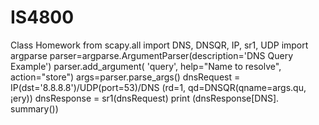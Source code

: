 # IS4800
Class Homework
from scapy.all import DNS, DNSQR, IP, sr1, UDP
import argparse
parser=argparse.ArgumentParser(description='DNS Query Example')
parser.add_argument( 'query', help="Name to resolve", action="store")
args=parser.parse_args()
dnsRequest = IP(dst='8.8.8.8')/UDP(port=53)/DNS (rd=1, qd=DNSQR(qname=args.qu,
¡ery))
dnsResponse = sr1(dnsRequest)
print (dnsResponse[DNS]. summary())
